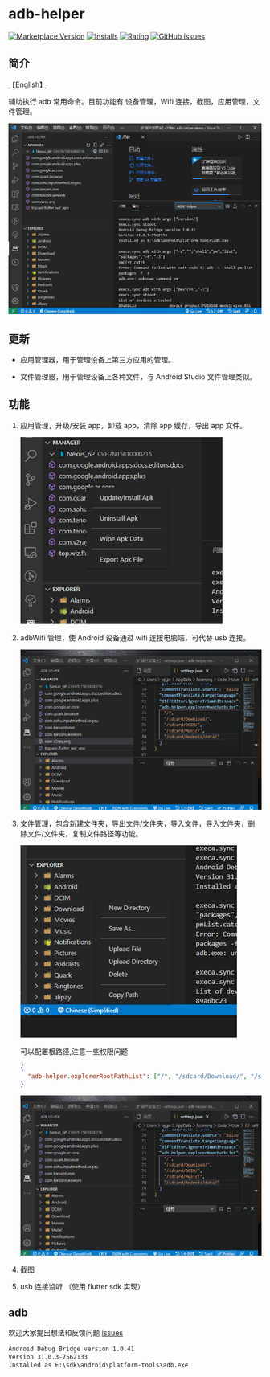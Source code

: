 # adb-helper

[![Marketplace Version](https://vsmarketplacebadge.apphb.com/version/jawa0919.adb-helper.svg)](https://marketplace.visualstudio.com/items?itemName=jawa0919.adb-helper) [![Installs](https://vsmarketplacebadge.apphb.com/installs/jawa0919.adb-helper.svg)](https://marketplace.visualstudio.com/items?itemName=jawa0919.adb-helper) [![Rating](https://vsmarketplacebadge.apphb.com/rating-star/jawa0919.adb-helper.svg)](https://marketplace.visualstudio.com/items?itemName=jawa0919.adb-helper) [![GitHub issues](https://img.shields.io/github/issues/jawa0919/adb-helper)](https://github.com/jawa0919/adb-helper/issues)

## 简介

[【English】](./README.md)

辅助执行 adb 常用命令。目前功能有 设备管理，Wifi 连接，截图，应用管理，文件管理。

![Home](./docs/assets/v3/homeV3.png)

## 更新

- 应用管理器，用于管理设备上第三方应用的管理。

- 文件管理器，用于管理设备上各种文件，与 Android Studio 文件管理类似。

## 功能

1. 应用管理，升级/安装 app，卸载 app，清除 app 缓存，导出 app 文件。

   ![manager](./docs/assets/v3/managerV3.png)

2. adbWifi 管理，使 Android 设备通过 wifi 连接电脑端，可代替 usb 连接。

   ![wifiV3](./docs/assets/v3/wifiV3.gif)

3. 文件管理，包含新建文件夹，导出文件/文件夹，导入文件，导入文件夹，删除文件/文件夹，复制文件路径等功能。

   ![explorer](./docs/assets/v3/explorerV3.png)

   可以配置根路径,注意一些权限问题

   ```json
   {
     "adb-helper.explorerRootPathList": ["/", "/sdcard/Download/", "/sdcard/DCIM/", "/sdcard/Music/", "/sdcard/Android/data/"]
   }
   ```

   ![explorer](./docs/assets/v3/explorerRootPathV3.gif)

4. 截图

5. usb 连接监听 （使用 flutter sdk 实现）

## adb

欢迎大家提出想法和反馈问题 [issues](https://github.com/jawa0919/adb-helper/issues)

```
Android Debug Bridge version 1.0.41
Version 31.0.3-7562133
Installed as E:\sdk\android\platform-tools\adb.exe
```
